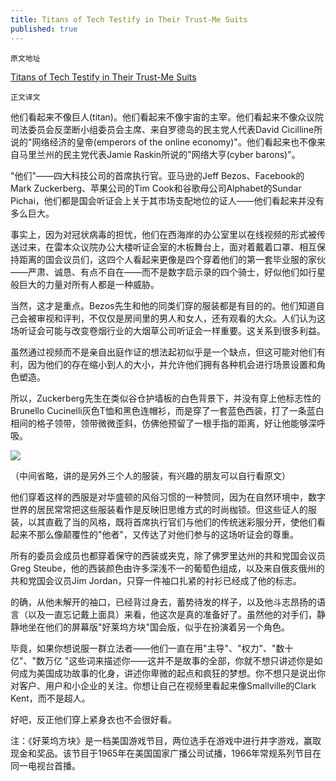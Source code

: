 ```yaml
---
title: Titans of Tech Testify in Their Trust-Me Suits
published: true
---
```


`原文地址`

[Titans of Tech Testify in Their Trust-Me Suits](https://www.nytimes.com/2020/07/29/style/Bezos-zuckerberg-cook-pichai-testimony-suits.html)

`正文译文`

他们看起来不像巨人(titan)。他们看起来不像宇宙的主宰。他们看起来不像众议院司法委员会反垄断小组委员会主席、来自罗德岛的民主党人代表David Cicilline所说的"网络经济的皇帝(emperors of the online economy)"。他们看起来也不像来自马里兰州的民主党代表Jamie Raskin所说的"网络大亨(cyber barons)"。

"他们"——四大科技公司的首席执行官。亚马逊的Jeff Bezos、Facebook的Mark Zuckerberg、苹果公司的Tim Cook和谷歌母公司Alphabet的Sundar Pichai，他们都是国会听证会上关于其市场支配地位的证人——他们看起来并没有多么巨大。

事实上，因为对冠状病毒的担忧，他们在西海岸的办公室里以在线视频的形式被传送过来，在雷本众议院办公大楼听证会室的木板舞台上，面对着戴着口罩、相互保持距离的国会议员们，这四个人看起来更像是四个穿着他们的第一套毕业服的家伙——严肃、诚恳、有点不自在——而不是数字启示录的四个骑士，好似他们如行星般巨大的力量对所有人都是一种威胁。

当然，这才是重点。Bezos先生和他的同类们穿的服装都是有目的的。他们知道自己会被审视和评判，不仅仅是房间里的男人和女人，还有观看的大众。人们认为这场听证会可能与改变卷烟行业的大烟草公司听证会一样重要。这关系到很多利益。

虽然通过视频而不是亲自出庭作证的想法起初似乎是一个缺点，但这可能对他们有利，因为他们的存在缩小到人的大小，并允许他们拥有各种机会进行场景设置和角色塑造。

所以，Zuckerberg先生在类似谷仓护墙板的白色背景下，并没有穿上他标志性的Brunello Cucinelli灰色T恤和黑色连帽衫，而是穿了一套蓝色西装，打了一条蓝白相间的格子领带，领带微微歪斜，仿佛他预留了一根手指的距离，好让他能够深呼吸。

![](https://static01.nyt.com/images/2020/08/20/fashion/29ZOOMSUITS-zuckerberg/29ZOOMSUITS-zuckerberg-jumbo-v2.jpg?quality=90&auto=webp)

（中间省略，讲的是另外三个人的服装，有兴趣的朋友可以自行看原文）

他们穿着这样的西服是对华盛顿的风俗习惯的一种赞同，因为在自然环境中，数字世界的居民常常把这些服装看作是反映旧思维方式的时尚枷锁。但这些证人的服装，以其直截了当的风格，既将首席执行官们与他们的传统迷彩服分开，使他们看起来不那么像颠覆性的"他者"，又传达了对他们参与的这场听证会的尊重。

所有的委员会成员也都穿着保守的西装或夹克，除了佛罗里达州的共和党国会议员Greg Steube，他的西装颜色由许多深浅不一的葡萄色组成，以及来自俄亥俄州的共和党国会议员Jim Jordan，只穿一件袖口扎紧的衬衫已经成了他的标志。

的确，从他未解开的袖口，已经背过身去，蓄势待发的样子，以及他斗志昂扬的语言（以及一直忘记戴上面具）来看，他这次是真的准备好了。虽然他的对手们，静静地坐在他们的屏幕版"好莱坞方块"国会版，似乎在扮演着另一个角色。

毕竟，如果你想说服一群立法者——他们一直在用"主导"、"权力"、"数十亿"、"数万亿 "这些词来描述你——这并不是故事的全部，你就不想只讲述你是如何成为美国成功故事的化身，讲述你卑微的起点和疯狂的梦想。你不想只是说出你对客户、用户和小企业的关注。你想让自己在视频里看起来像Smallville的Clark Kent，而不是超人。

好吧，反正他们穿上紧身衣也不会很好看。



注：《好莱坞方块》是一档美国游戏节目，两位选手在游戏中进行井字游戏，赢取现金和奖品。该节目于1965年在美国国家广播公司试播，1966年常规系列节目在同一电视台首播。
